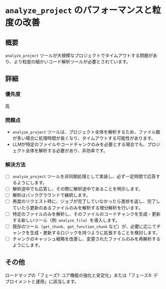 # `analyze_project` のパフォーマンスと粒度の改善

## 概要

`analyze_project` ツールが大規模なプロジェクトでタイムアウトする問題があり、より粒度の細かいコード解析ツールが必要とされています。

## 詳細

### 優先度

高

### 問題点

- `analyze_project` ツールは、プロジェクト全体を解析するため、ファイル数が多い場合に処理時間が長くなり、タイムアウトする可能性があります。
- LLMが特定のファイルやコードチャンクのみを必要とする場合でも、プロジェクト全体を解析する必要があり、非効率です。

### 解決方法

- [ ] `analyze_project` ツールを非同期処理として実装し、必ず一定時間で応答するようにします。
- [ ] 解析途中でも応答し、その際に解析途中であることを明示します。
- [ ] 解析はバックグラウンドで継続します。
- [ ] 再度のリクエスト時に、ジョブが完了していなかったら進捗を返し、完了していたら更新のあるファイルのみを解析する増分解析を行います。
- [ ] 特定のファイルのみを解析し、そのファイルのコードチャンクを生成・更新する新しいツール（例: `analyze_file`）を導入します。
- [ ] 既存のツール（`get_chunk`、`get_function_chunk` など）が、必要に応じてチャンクを生成・更新するロジックを持つように拡張することを検討します。
- [ ] チャンクのキャッシュ戦略を改善し、変更されたファイルのみを再解析するようにします。

## その他

ロードマップの「フェーズ1: コア機能の強化と安定化」または「フェーズ4: デプロイメントと運用」に該当します。
